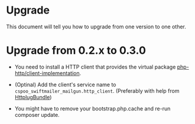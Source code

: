 # Upgrade

This document will tell you how to upgrade from one version to one other. 

# Upgrade from 0.2.x to 0.3.0

* You need to install a HTTP client that provides the virtual package 
[php-http/client-implementation](https://packagist.org/providers/php-http/client-implementation).

* (Optinal) Add the client's service name to `cspoo_swiftmailer_mailgun.http_client`. (Preferably with help from [HttplugBundle](https://github.com/php-http/HttplugBundle)) 

* You might have to remove your bootstrap.php.cache and re-run composer update. 
